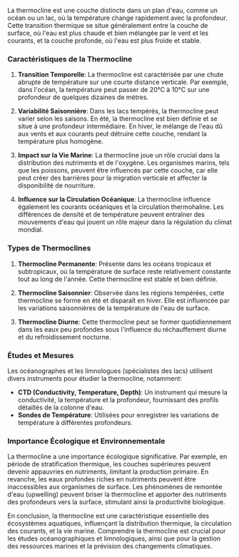 La thermocline est une couche distincte dans un plan d'eau, comme un océan ou un lac, où la température change rapidement avec la profondeur. Cette transition thermique se situe généralement entre la couche de surface, où l'eau est plus chaude et bien mélangée par le vent et les courants, et la couche profonde, où l'eau est plus froide et stable.

### Caractéristiques de la Thermocline

1. **Transition Temporelle**: La thermocline est caractérisée par une chute abrupte de température sur une courte distance verticale. Par exemple, dans l'océan, la température peut passer de 20°C à 10°C sur une profondeur de quelques dizaines de mètres.

2. **Variabilité Saisonnière**: Dans les lacs tempérés, la thermocline peut varier selon les saisons. En été, la thermocline est bien définie et se situe à une profondeur intermédiaire. En hiver, le mélange de l'eau dû aux vents et aux courants peut détruire cette couche, rendant la température plus homogène.

3. **Impact sur la Vie Marine**: La thermocline joue un rôle crucial dans la distribution des nutriments et de l'oxygène. Les organismes marins, tels que les poissons, peuvent être influencés par cette couche, car elle peut créer des barrières pour la migration verticale et affecter la disponibilité de nourriture.

4. **Influence sur la Circulation Océanique**: La thermocline influence également les courants océaniques et la circulation thermohaline. Les différences de densité et de température peuvent entraîner des mouvements d'eau qui jouent un rôle majeur dans la régulation du climat mondial.

### Types de Thermoclines

1. **Thermocline Permanente**: Présente dans les océans tropicaux et subtropicaux, où la température de surface reste relativement constante tout au long de l'année. Cette thermocline est stable et bien définie.

2. **Thermocline Saisonnier**: Observée dans les régions tempérées, cette thermocline se forme en été et disparaît en hiver. Elle est influencée par les variations saisonnières de la température de l'eau de surface.

3. **Thermocline Diurne**: Cette thermocline peut se former quotidiennement dans les eaux peu profondes sous l'influence du réchauffement diurne et du refroidissement nocturne.

### Études et Mesures

Les océanographes et les limnologues (spécialistes des lacs) utilisent divers instruments pour étudier la thermocline, notamment:

- **CTD (Conductivity, Temperature, Depth)**: Un instrument qui mesure la conductivité, la température et la profondeur, fournissant des profils détaillés de la colonne d'eau.
- **Sondes de Température**: Utilisées pour enregistrer les variations de température à différentes profondeurs.

### Importance Écologique et Environnementale

La thermocline a une importance écologique significative. Par exemple, en période de stratification thermique, les couches supérieures peuvent devenir appauvries en nutriments, limitant la production primaire. En revanche, les eaux profondes riches en nutriments peuvent être inaccessibles aux organismes de surface. Les phénomènes de remontée d'eau (upwelling) peuvent briser la thermocline et apporter des nutriments des profondeurs vers la surface, stimulant ainsi la productivité biologique.

En conclusion, la thermocline est une caractéristique essentielle des écosystèmes aquatiques, influençant la distribution thermique, la circulation des courants, et la vie marine. Comprendre la thermocline est crucial pour les études océanographiques et limnologiques, ainsi que pour la gestion des ressources marines et la prévision des changements climatiques.